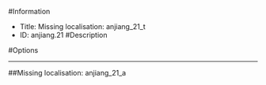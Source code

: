 #Information
 - Title: Missing localisation: anjiang_21_t
 - ID: anjiang.21
#Description

#Options

___
##Missing localisation: anjiang_21_a
